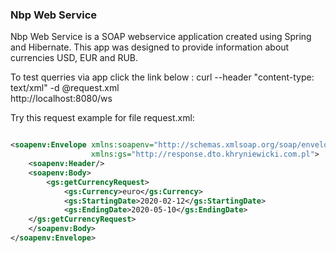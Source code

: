 ### Nbp Web Service
Nbp Web Service is a SOAP webservice application created using Spring and Hibernate. This app was designed to provide information about currencies USD, EUR and RUB.

To test querries via app click the link below :
curl --header "content-type: text/xml" -d @request.xml
\
http://localhost:8080/ws


Try this request example for file request.xml:
```xml

<soapenv:Envelope xmlns:soapenv="http://schemas.xmlsoap.org/soap/envelope/"
                  xmlns:gs="http://response.dto.khryniewicki.com.pl">
    <soapenv:Header/>
    <soapenv:Body>
        <gs:getCurrencyRequest>
            <gs:Currency>euro</gs:Currency>
            <gs:StartingDate>2020-02-12</gs:StartingDate>
            <gs:EndingDate>2020-05-10</gs:EndingDate>
    </gs:getCurrencyRequest>
    </soapenv:Body>
</soapenv:Envelope>
```
